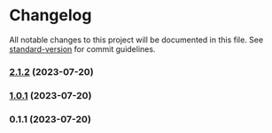 # Changelog

All notable changes to this project will be documented in this file. See [standard-version](https://github.com/conventional-changelog/standard-version) for commit guidelines.

### [2.1.2](https://github.com/Sakthivel-Vadivel/basic-react/compare/v1.0.1...v2.1.2) (2023-07-20)

### [1.0.1](https://github.com/Sakthivel-Vadivel/basic-react/compare/v0.1.1...v1.0.1) (2023-07-20)

### 0.1.1 (2023-07-20)

